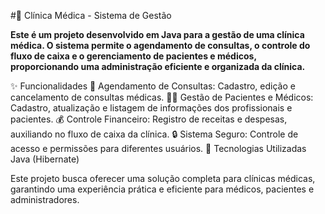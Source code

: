 #🏥 Clínica Médica - Sistema de Gestão

**Este é um projeto desenvolvido em Java para a gestão de uma clínica médica. O sistema permite o agendamento de consultas, o controle do fluxo de caixa e o gerenciamento de pacientes e médicos, proporcionando uma administração eficiente e organizada da clínica.**

✨ Funcionalidades
📅 Agendamento de Consultas: Cadastro, edição e cancelamento de consultas médicas.
👩‍⚕️ Gestão de Pacientes e Médicos: Cadastro, atualização e listagem de informações dos profissionais e pacientes.
💰 Controle Financeiro: Registro de receitas e despesas, auxiliando no fluxo de caixa da clínica.
🔒 Sistema Seguro: Controle de acesso e permissões para diferentes usuários.
🚀 Tecnologias Utilizadas
Java (Hibernate)

Este projeto busca oferecer uma solução completa para clínicas médicas, garantindo uma experiência prática e eficiente para médicos, pacientes e administradores.
